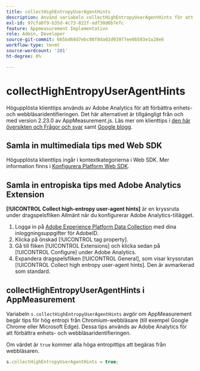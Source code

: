 ```yaml
---
title: collectHighEntropyUserAgentHints
description: Använd variabeln collectHighEntropyUserAgentHints för att ta reda på om Adobe kommer att begära hög entropi från webbläsare i Chromium (t.ex. Google Chrome och Microsoft Edge).
exl-id: 97cfa0f9-b35d-4c73-822f-adf30d0b7efc
feature: Appmeasurement Implementation
role: Admin, Developer
source-git-commit: 665bd68d7ebc08f0da02d93977ee0b583e1a28e6
workflow-type: tm+mt
source-wordcount: '201'
ht-degree: 0%

---
```


# collectHighEntropyUserAgentHints

Högupplösta klienttips används av Adobe Analytics för att förbättra enhets- och webbläsaridentifieringen. Det här alternativet är tillgängligt från och med version 2.23.0 av AppMeasurement.js. Läs mer om klienttips i [den här översikten och Frågor och svar](/help/technotes/client-hints.md) samt [Google blogg](https://web.dev/user-agent-client-hints/).

## Samla in multimediala tips med Web SDK

Högupplösta klienttips ingår i kontextkategorierna i Web SDK. Mer information finns i [Konfigurera Platform Web SDK](https://experienceleague.adobe.com/docs/experience-platform/edge/fundamentals/configuring-the-sdk.html).

## Samla in entropiska tips med Adobe Analytics Extension

**[!UICONTROL Collect high-entropy user-agent hints]** är en kryssruta under dragspelsfliken Allmänt när du konfigurerar Adobe Analytics-tillägget.

1. Logga in på [Adobe Experience Platform Data Collection](https://experience.adobe.com/#/@adobepm/data-collection) med dina inloggningsuppgifter för AdobeID.
1. Klicka på önskad [!UICONTROL tag property].
1. Gå till fliken [!UICONTROL Extensions] och klicka sedan på [!UICONTROL Configure] under Adobe Analytics.
1. Expandera dragspelsfliken [!UICONTROL General], som visar kryssrutan [!UICONTROL Collect high entropy user-agent hints]. Den är avmarkerad som standard.

## collectHighEntropyUserAgentHints i AppMeasurement

Variabeln `s.collectHighEntropyUserAgentHints` avgör om AppMeasurement begär tips för hög entropi från Chromium-webbläsare (till exempel Google Chrome eller Microsoft Edge). Dessa tips används av Adobe Analytics för att förbättra enhets- och webbläsaridentifieringen.

Om värdet är `true` kommer alla höga entropittips att begäras från webbläsaren.

```js
s.collectHighEntropyUserAgentHints = true;
```
